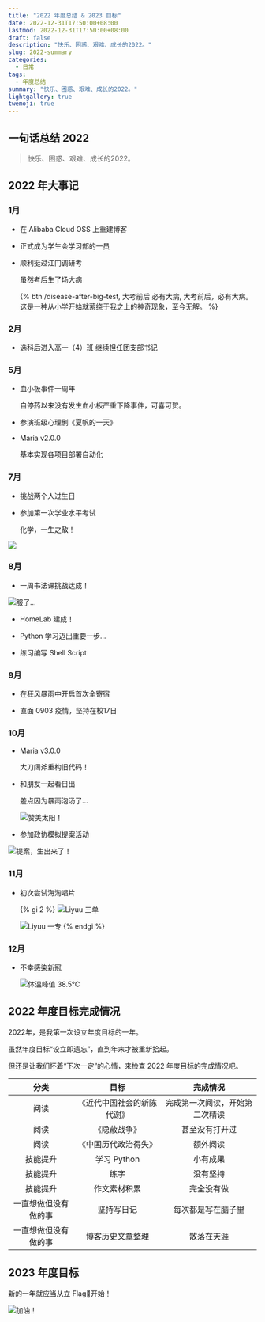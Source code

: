 ```yaml
---
title: "2022 年度总结 & 2023 目标"
date: 2022-12-31T17:50:00+08:00
lastmod: 2022-12-31T17:50:00+08:00
draft: false
description: "快乐、困惑、艰难、成长的2022。"
slug: 2022-summary
categories:
  - 日常
tags:
  - 年度总结
summary: "快乐、困惑、艰难、成长的2022。"
lightgallery: true
twemoji: true
---
```

## 一句话总结 2022

> 快乐、困惑、艰难、成长的2022。

## 2022 年大事记

### 1月

- 在 Alibaba Cloud OSS 上重建博客

- 正式成为学生会学习部的一员

- 顺利挺过江门调研考

  虽然考后生了场大病
  
  {% btn /disease-after-big-test, 大考前后 必有大病, 大考前后，必有大病。这是一种从小学开始就萦绕于我之上的神奇现象，至今无解。 %}

### 2月

- 选科后进入高一（4）班 继续担任团支部书记

### 5月

- 血小板事件一周年

  自停药以来没有发生血小板严重下降事件，可喜可贺。

- 参演班级心理剧《夏帆的一天》

- Maria v2.0.0

  基本实现各项目部署自动化

### 7月

- 挑战两个人过生日

- 参加第一次学业水平考试

  化学，一生之敌！

![](https://static.cattom.site/img/1672490041472.jpg?x-oss-process=style/blog)

### 8月

- 一周书法课挑战达成！

![服了...](https://static.cattom.site/img/1672490073455.jpg?x-oss-process=style/blog)

- HomeLab 建成！

- Python 学习迈出重要一步...
  <div class="github-card" data-github="cattomgithub/ServerMonitor" data-width="400" data-height="150" data-theme="default"></div>
  <script src="//cdn.jsdelivr.net/github-cards/latest/widget.js"></script>

- 练习编写 Shell Script
  <div class="github-card" data-github="cattomgithub/SSLCheck" data-width="400" data-height="" data-theme="default"></div>
  <script src="//cdn.jsdelivr.net/github-cards/latest/widget.js"></script>

### 9月

- 在狂风暴雨中开启首次全寄宿

- 直面 0903 疫情，坚持在校17日

### 10月

- Maria v3.0.0

  大刀阔斧重构旧代码！

- 和朋友一起看日出

  差点因为暴雨泡汤了...

  ![赞美太阳！](https://static.cattom.site/img/1672490167080.jpg?x-oss-process=style/blog)

- 参加政协模拟提案活动

![提案，生出来了！](https://static.cattom.site/img/1672490167068.jpg?x-oss-process=style/blog)

### 11月

- 初次尝试海淘唱片
  
  {% gi 2 %}
  ![Liyuu 三单](https://static.cattom.site/img/1672490193520.jpg?x-oss-process=style/blog)

  ![Liyuu 一专](https://static.cattom.site/img/1672490193534.jpg?x-oss-process=style/blog)
  {% endgi %}


### 12月

- 不幸感染新冠

  ![体温峰值 38.5℃](https://static.cattom.site/img/1672490217480.jpg?x-oss-process=style/blog)

## 2022 年度目标完成情况

2022年，是我第一次设立年度目标的一年。

虽然年度目标“设立即遗忘”，直到年末才被重新拾起。

但还是让我们怀着“下次一定”的心情，来检查 2022 年度目标的完成情况吧。

|         分类         |            目标            |            完成情况            |
| :------------------: | :------------------------: | :----------------------------: |
|         阅读         | 《近代中国社会的新陈代谢》 | 完成第一次阅读，开始第二次精读 |
|         阅读         |        《隐蔽战争》        |         甚至没有打开过         |
|         阅读         |    《中国历代政治得失》    |            额外阅读            |
|       技能提升       |        学习 Python         |            小有成果            |
|       技能提升       |            练字            |            没有坚持            |
|       技能提升       |        作文素材积累        |           完全没有做           |
| 一直想做但没有做的事 |         坚持写日记         |       每次都是写在脑子里       |
| 一直想做但没有做的事 |      博客历史文章整理      |           散落在天涯           |

## 2023 年度目标

新的一年就应当从立 Flag🚩开始！

![加油！](https://static.cattom.site/img/1672494764167.jpg?x-oss-process=style/blog)
